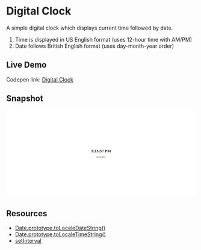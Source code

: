 # Digital Clock

A simple digital clock which displays current time followed by date.

1. Time is displayed in US English format (uses 12-hour time with AM/PM)
2. Date follows British English format (uses day-month-year order)

## Live Demo

Codepen link: [Digital Clock](https://codepen.io/vaishak10/pen/XWgQYxm)

## Snapshot
![digital-time](digital-time.PNG)

## Resources

- [Date.prototype.toLocaleDateString()](https://developer.mozilla.org/en-US/docs/Web/JavaScript/Reference/Global_Objects/Date/toLocaleDateString)
- [Date.prototype.toLocaleTimeString()](https://developer.mozilla.org/en-US/docs/Web/JavaScript/Reference/Global_Objects/Date/toLocaleTimeString)
- [setInterval](https://developer.mozilla.org/en-US/docs/Web/API/setInterval)